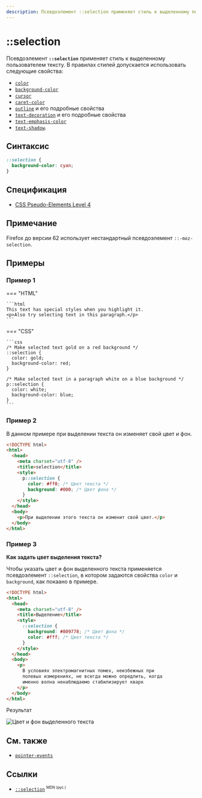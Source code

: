 ```yaml
---
description: Псевдоэлемент ::selection применяет стиль к выделенному пользователем тексту
---
```


# ::selection

Псевдоэлемент **`::selection`** применяет стиль к выделенному пользователем тексту. В правилах стилей допускается использовать следующие свойства:

- [`color`](color.md)
- [`background-color`](background-color.md)
- [`cursor`](cursor.md)
- [`caret-color`](caret-color.md)
- [`outline`](outline.md) и его подробные свойства
- [`text-decoration`](text-decoration.md) и его подробные свойства
- [`text-emphasis-color`](text-emphasis-color.md)
- [`text-shadow`](text-shadow.md).

## Синтаксис

```css
::selection {
  background-color: cyan;
}
```

## Спецификация

- [CSS Pseudo-Elements Level 4](https://drafts.csswg.org/css-pseudo-4/#selectordef-selection)

## Примечание

Firefox до версии 62 использует нестандартный псевдоэлемент `::-moz-selection`.

## Примеры

### Пример 1

=== "HTML"

    ```html
    This text has special styles when you highlight it.
    <p>Also try selecting text in this paragraph.</p>
    ```

=== "CSS"

    ```css
    /* Make selected text gold on a red background */
    ::selection {
      color: gold;
      background-color: red;
    }

    /* Make selected text in a paragraph white on a blue background */
    p::selection {
      color: white;
      background-color: blue;
    }
    ```

### Пример 2

В данном примере при выделении текста он изменяет свой цвет и фон.

```html
<!DOCTYPE html>
<html>
  <head>
    <meta charset="utf-8" />
    <title>selection</title>
    <style>
      p::selection {
        color: #ff0; /* Цвет текста */
        background: #000; /* Цвет фона */
      }
    </style>
  </head>
  <body>
    <p>При выделении этого текста он изменит свой цвет.</p>
  </body>
</html>
```

### Пример 3

**Как задать цвет выделения текста?**

Чтобы указать цвет и фон выделенного текста применяется псевдоэлемент `::selection`, в котором задаются свойства `color` и `background`, как покаано в примере.

```html
<!DOCTYPE html>
<html>
  <head>
    <meta charset="utf-8" />
    <title>Выделение</title>
    <style>
      ::selection {
        background: #809778; /* Цвет фона */
        color: #fff; /* Цвет текста */
      }
    </style>
  </head>
  <body>
    <p>
      В условиях электромагнитных помех, неизбежных при
      полевых измерениях, не всегда можно опредлить, когда
      именно волна ненаблюдаемо стабилизирует кварк
    </p>
  </body>
</html>
```

Результат

![Цвет и фон выделенного текста](text-selection.png)

## См. также

- [`pointer-events`](pointer-events.md)

## Ссылки

- [`::selection`](https://developer.mozilla.org/en-US/docs/Web/CSS/::selection) <sup><small>MDN (рус.)</small></sup>
